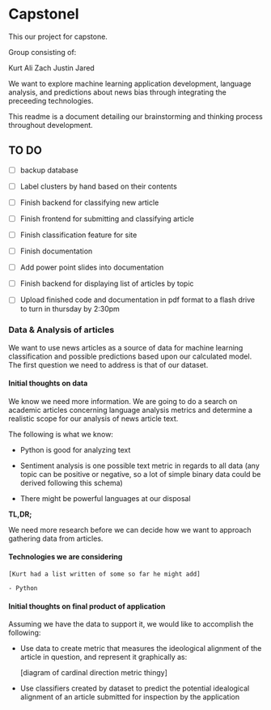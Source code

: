 # CapstoneI
This our project for capstone. 

Group consisting of:

Kurt
Ali
Zach
Justin
Jared

We want to explore machine learning application development, language 
analysis, and predictions about news bias through integrating the preceeding technologies. 

This readme is a document detailing our brainstorming and thinking
 process throughout development. 

## TO DO

- [ ] backup database

- [ ] Label clusters by hand based on their contents

- [ ] Finish backend for classifying new article

- [ ] Finish frontend for submitting and classifying article

- [ ] Finish classification feature for site

- [ ] Finish documentation 

- [ ] Add power point slides into documentation

- [ ] Finish backend for displaying list of articles by topic 

- [ ] Upload finished code and documentation in pdf format to a flash drive to turn in thursday by 2:30pm

### Data & Analysis of articles

We want to use news articles as a source of data for machine learning classification and possible predictions based upon our calculated model. The first question we need to address is that of our dataset. 

#### Initial thoughts on data

We know we need more information. We are going to do a search on academic articles concerning language analysis metrics and determine a realistic scope for our analysis of news article text. 
     
The following is what we know:

- Python is good for analyzing text 

- Sentiment analysis is one possible text metric in regards to all data (any topic can be positive or negative, so a lot of simple binary data could be derived following this schema)

- There might be powerful languages at our disposal

**TL,DR;**

We need more research before we can decide how we want to approach gathering data from articles. 

#### Technologies we are considering

	[Kurt had a list written of some so far he might add]
	
	- Python
	

#### Initial thoughts on final product of application

Assuming we have the data to support it, we would like to accomplish the following:

- Use data to create metric that measures the ideological alignment of the article in question, and represent it graphically as:

	[diagram of cardinal direction metric thingy]
	
- Use classifiers created by dataset to predict the potential idealogical alignment of an article submitted for inspection by the application 
